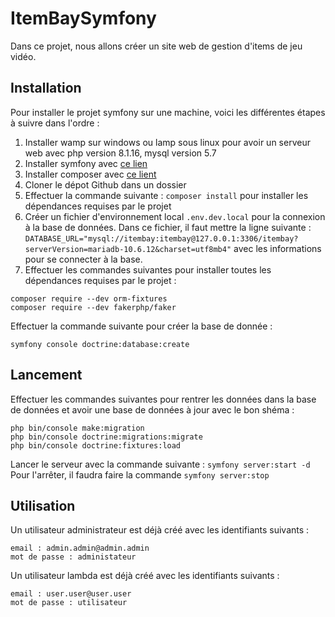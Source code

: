 # ItemBaySymfony

Dans ce projet, nous allons créer un site web de gestion d'items de jeu vidéo.

## Installation
Pour installer le projet symfony sur une machine, voici les différentes étapes à suivre dans l'ordre : 
1. Installer wamp sur windows ou lamp sous linux pour avoir un serveur web avec php version 8.1.16, mysql version 5.7
1. Installer symfony avec [ce lien](https://symfony.com/download)
1. Installer composer avec [ce lient](https://getcomposer.org/)
1. Cloner le dépot Github dans un dossier
1. Effectuer la commande suivante : `composer install` pour installer les dépendances requises par le projet
1. Créer un fichier d'environnement local `.env.dev.local` pour la connexion à la base de données. Dans ce fichier, il faut mettre la ligne suivante : 
`DATABASE_URL="mysql://itembay:itembay@127.0.0.1:3306/itembay?serverVersion=mariadb-10.6.12&charset=utf8mb4"` avec les informations pour se connecter à la base.
1. Effectuer les commandes suivantes pour installer toutes les dépendances requises par le projet : 
```
composer require --dev orm-fixtures
composer require --dev fakerphp/faker
```
Effectuer la commande suivante pour créer la base de donnée : 
```
symfony console doctrine:database:create
```
## Lancement
Effectuer les commandes suivantes pour rentrer les données dans la base de données et avoir une base de données à jour avec le bon shéma : 
```
php bin/console make:migration
php bin/console doctrine:migrations:migrate
php bin/console doctrine:fixtures:load
```
Lancer le serveur avec la commande suivante : `symfony server:start -d`
Pour l'arrêter, il faudra faire la commande `symfony server:stop`

## Utilisation
Un utilisateur administrateur est déjà créé avec les identifiants suivants : 
```
email : admin.admin@admin.admin
mot de passe : administateur
```
Un utilisateur lambda est déjà créé avec les identifiants suivants : 
```
email : user.user@user.user
mot de passe : utilisateur
```
